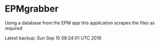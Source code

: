 # EPMgrabber
Using a database from the EPM app this application scrapes the files as required


Latest backup: Sun Sep 15 08:24:01 UTC 2019
